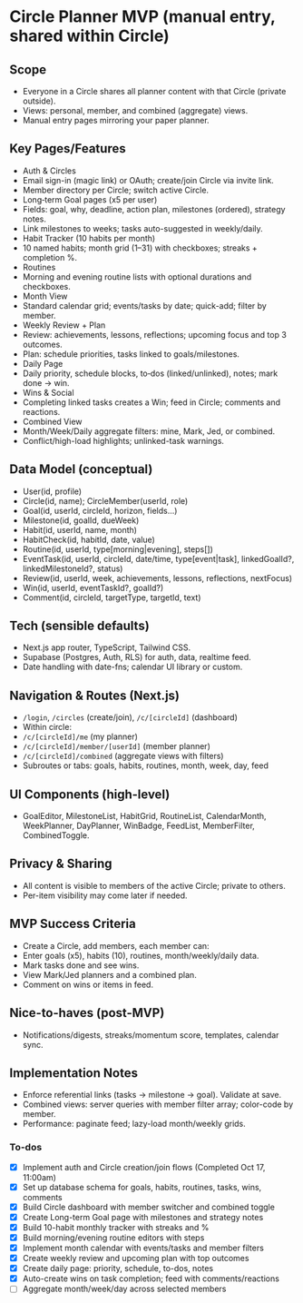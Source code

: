 <!-- c370ebc1-b907-4779-b761-bebb8c13c094 a2254dad-4dd7-4eb5-922b-801e64995c5d -->
# Circle Planner MVP (manual entry, shared within Circle)

## Scope

- Everyone in a Circle shares all planner content with that Circle (private outside).
- Views: personal, member, and combined (aggregate) views.
- Manual entry pages mirroring your paper planner.

## Key Pages/Features

- Auth & Circles
- Email sign-in (magic link) or OAuth; create/join Circle via invite link.
- Member directory per Circle; switch active Circle.
- Long‑term Goal pages (x5 per user)
- Fields: goal, why, deadline, action plan, milestones (ordered), strategy notes.
- Link milestones to weeks; tasks auto-suggested in weekly/daily.
- Habit Tracker (10 habits per month)
- 10 named habits; month grid (1–31) with checkboxes; streaks + completion %.
- Routines
- Morning and evening routine lists with optional durations and checkboxes.
- Month View
- Standard calendar grid; events/tasks by date; quick-add; filter by member.
- Weekly Review + Plan
- Review: achievements, lessons, reflections; upcoming focus and top 3 outcomes.
- Plan: schedule priorities, tasks linked to goals/milestones.
- Daily Page
- Daily priority, schedule blocks, to‑dos (linked/unlinked), notes; mark done → win.
- Wins & Social
- Completing linked tasks creates a Win; feed in Circle; comments and reactions.
- Combined View
- Month/Week/Daily aggregate filters: mine, Mark, Jed, or combined.
- Conflict/high-load highlights; unlinked-task warnings.

## Data Model (conceptual)

- User(id, profile)
- Circle(id, name); CircleMember(userId, role)
- Goal(id, userId, circleId, horizon, fields…)
- Milestone(id, goalId, dueWeek)
- Habit(id, userId, name, month)
- HabitCheck(id, habitId, date, value)
- Routine(id, userId, type[morning|evening], steps[])
- EventTask(id, userId, circleId, date/time, type[event|task], linkedGoalId?, linkedMilestoneId?, status)
- Review(id, userId, week, achievements, lessons, reflections, nextFocus)
- Win(id, userId, eventTaskId?, goalId?)
- Comment(id, circleId, targetType, targetId, text)

## Tech (sensible defaults)

- Next.js app router, TypeScript, Tailwind CSS.
- Supabase (Postgres, Auth, RLS) for auth, data, realtime feed.
- Date handling with date-fns; calendar UI library or custom.

## Navigation & Routes (Next.js)

- `/login`, `/circles` (create/join), `/c/[circleId]` (dashboard)
- Within circle:
- `/c/[circleId]/me` (my planner)
- `/c/[circleId]/member/[userId]` (member planner)
- `/c/[circleId]/combined` (aggregate views with filters)
- Subroutes or tabs: goals, habits, routines, month, week, day, feed

## UI Components (high-level)

- GoalEditor, MilestoneList, HabitGrid, RoutineList, CalendarMonth, WeekPlanner, DayPlanner, WinBadge, FeedList, MemberFilter, CombinedToggle.

## Privacy & Sharing

- All content is visible to members of the active Circle; private to others.
- Per-item visibility may come later if needed.

## MVP Success Criteria

- Create a Circle, add members, each member can:
- Enter goals (x5), habits (10), routines, month/weekly/daily data.
- Mark tasks done and see wins.
- View Mark/Jed planners and a combined plan.
- Comment on wins or items in feed.

## Nice-to-haves (post-MVP)

- Notifications/digests, streaks/momentum score, templates, calendar sync.

## Implementation Notes

- Enforce referential links (tasks → milestone → goal). Validate at save.
- Combined views: server queries with member filter array; color-code by member.
- Performance: paginate feed; lazy-load month/weekly grids.

### To-dos

- [x] Implement auth and Circle creation/join flows 
(Completed Oct 17, 11:00am)
- [x] Set up database schema for goals, habits, routines, tasks, wins, comments
- [x] Build Circle dashboard with member switcher and combined toggle
- [x] Create Long-term Goal page with milestones and strategy notes
- [x] Build 10-habit monthly tracker with streaks and %
- [x] Build morning/evening routine editors with steps
- [x] Implement month calendar with events/tasks and member filters
- [x] Create weekly review and upcoming plan with top outcomes
- [x] Create daily page: priority, schedule, to-dos, notes
- [x] Auto-create wins on task completion; feed with comments/reactions
- [ ] Aggregate month/week/day across selected members